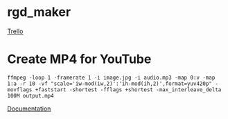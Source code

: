 # rgd_maker
[Trello](https://trello.com/b/GVCmj2GP/rdg-maker)

# Create MP4 for YouTube

``ffmpeg -loop 1 -framerate 1 -i image.jpg -i audio.mp3 -map 0:v -map 1:a -r 10 -vf "scale='iw-mod(iw,2)':'ih-mod(ih,2)',format=yuv420p" -movflags +faststart -shortest -fflags +shortest -max_interleave_delta 100M output.mp4``

[Documentation](https://stackoverflow.com/questions/64375367/python-convert-mp3-to-mp4-with-static-image)